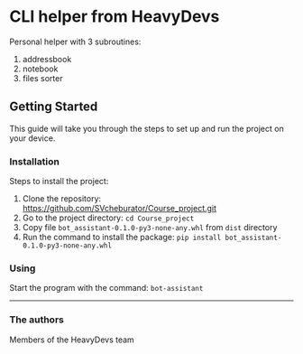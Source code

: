 # CLI helper from HeavyDevs

Personal helper with 3 subroutines:

 1. addressbook
 2. notebook
 3. files sorter

## Getting Started

This guide will take you through the steps to set up and run the project on your device.


### Installation

Steps to install the project:

1. Clone the repository: https://github.com/SVcheburator/Course_project.git
2. Go to the project directory: `cd Course_project`
3. Copy file `bot_assistant-0.1.0-py3-none-any.whl` from `dist` directory
4. Run the command to install the package: `pip install bot_assistant-0.1.0-py3-none-any.whl`

### Using

Start the program with the command: `bot-assistant`

---------

### The authors

Members of the HeavyDevs team

